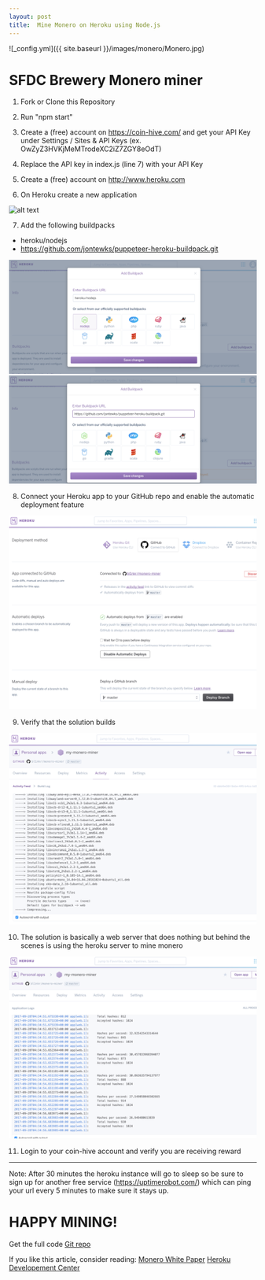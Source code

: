 ```yaml
---
layout: post
title:  Mine Monero on Heroku using Node.js  
---
```

![_config.yml]({{ site.baseurl }}/images/monero/Monero.jpg)

# SFDC Brewery Monero miner

1) Fork or Clone this Repository

2) Run "npm start"

3) Create a (free) account on https://coin-hive.com/ and get your API Key under Settings / Sites & API Keys  (ex. OwZyZ3HVKjMeMTrodeXC2iZ7ZGY8eOdT)

4) Replace the API key in index.js (line 7) with your API Key

5) Create a (free) account on http://www.heroku.com

6) On Heroku create a new application

![alt text](/images/1.png)

7) Add the following buildpacks 
- heroku/nodejs
- https://github.com/jontewks/puppeteer-heroku-buildpack.git

![alt text](/images/monero/2.png)
![alt text](/images/monero/3.png)

8) Connect your Heroku app to your GitHub repo and enable the automatic deployment feature

![alt text](/images/monero/4.png)

9) Verify that the solution builds 

![alt text](/images/monero/5.png)

10) The solution is basically a web server that does nothing but behind the scenes is using the heroku server to mine monero

![alt text](/images/monero/6.png)

11) Login to your coin-hive account and verify you are receiving reward
-----------------
Note: After 30 minutes the heroku instance will go to sleep so be sure to sign up for another free service (https://uptimerobot.com/) which can ping your url every 5 minutes to make sure it stays up.

# HAPPY MINING! 

Get the full code [Git repo](https://github.com/sfdcbrewery/MoneroHerokuApp)

If you like this article, consider reading:
[Monero White Paper](https://github.com/monero-project/research-lab/blob/master/whitepaper/whitepaper.pdf)
[Heroku Developement Center](https://devcenter.heroku.com/categories/reference)